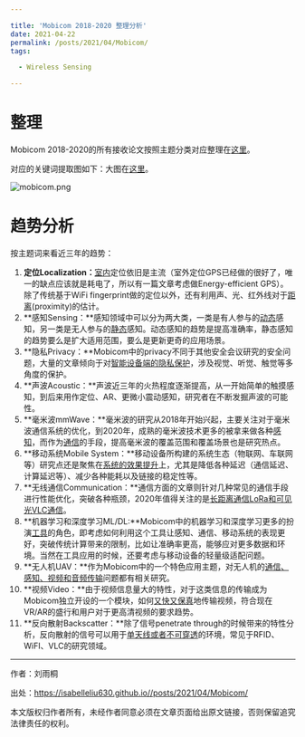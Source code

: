 ```yaml
---

title: 'Mobicom 2018-2020 整理分析'
date: 2021-04-22
permalink: /posts/2021/04/Mobicom/
tags:

  - Wireless Sensing

---
```


# 整理

Mobicom 2018-2020的所有接收论文按照主题分类对应整理在[这里](https://isabelleliu630.github.io/files/mobicom.xlsx)。

对应的关键词提取图如下：大图在[这里](https://github.com/isabelleliu630/isabelleliu630.github.io/blob/master/files/figures/mobicom.png?raw=true)。

![mobicom.png](https://github.com/isabelleliu630/isabelleliu630.github.io/blob/master/files/figures/mobicom.png?raw=true)

# 趋势分析

按主题词来看近三年的趋势：

1. **定位Localization：**<u>室内</u>定位依旧是主流（室外定位GPS已经做的很好了，唯一的缺点应该就是耗电了，所以有一篇文章考虑做Energy-efficient GPS）。除了传统基于WiFi fingerprint做的定位以外，还有利用声、光、红外线对于<u>距离</u>(proximity)的估计。
2. **感知Sensing：**感知领域中可以分为两大类，一类是有人参与的<u>动态</u>感知，另一类是无人参与的<u>静态</u>感知。动态感知的趋势是提高准确率，静态感知的趋势要么是扩大适用范围，要么是更新更奇的应用场景。
3. **隐私Privacy：**Mobicom中的privacy不同于其他安全会议研究的安全问题，大量的文章倾向于对<u>智能设备端的隐私保护</u>，涉及视觉、听觉、触觉等多角度的保护。
4. **声波Acoustic：**声波近三年的火热程度逐渐提高，从一开始简单的触摸感知，到后来用作定位、AR、更微小震动感知，研究者在不断发掘声波的可能性。
5. **毫米波mmWave：**毫米波的研究从2018年开始兴起，主要关注对于毫米波通信系统的优化，到2020年，成熟的毫米波技术更多的被拿来做各种<u>感知</u>，而作为<u>通信</u>的手段，提高毫米波的覆盖范围和覆盖场景也是研究热点。
6. **移动系统Mobile System：**移动设备所构建的系统生态（物联网、车联网等）研究点还是聚焦在<u>系统的效果提升</u>上，尤其是降低各种延迟（通信延迟、计算延迟等）、减少各种能耗以及链接的稳定性等。
7. **无线通信Communication：**通信方面的文章则针对几种常见的通信手段进行性能优化，突破各种瓶颈，2020年值得关注的是<u>长距离通信LoRa和可见光VLC通信</u>。
8. **机器学习和深度学习ML/DL:**Mobicom中的机器学习和深度学习更多的扮演<u>工具</u>的角色，即考虑如何利用这个工具让感知、通信、移动系统的表现更好，突破传统计算带来的限制，比如让准确率更高，能够应对更多数据和环境。当然在工具应用的时候，还要考虑与移动设备的轻量级适配问题。
9. **无人机UAV：**作为Mobicom中的一个特色应用主题，对无人机的<u>通信、感知、视频和音频传输</u>问题都有相关研究。
10. **视频Video：**由于视频信息量大的特性，对于这类信息的传输成为Mobicom独立开设的一个模块，如何<u>又快又保真</u>地传输视频，符合现在VR/AR的盛行和用户对于更高清视频的要求趋势。
11. **反向散射Backscatter：**除了信号penetrate through的时候带来的特性分析，反向散射的信号可以用于<u>单天线或者不可穿透</u>的环境，常见于RFID、WiFI、VLC的研究领域。



----

作者：刘雨桐

出处：https://isabelleliu630.github.io//posts/2021/04/Mobicom/

本文版权归作者所有，未经作者同意必须在文章页面给出原文链接，否则保留追究法律责任的权利。

